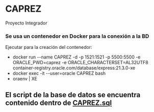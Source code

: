 # CAPREZ
Proyecto Integrador


### Se usa un contenedor en Docker para la conexi&oacute;n a la BD

Ejecutar para la creaci&oacute;n del contenedor:

- docker run --name CAPREZ -d -p 1521:1521 -p 5500:5500 -e ORACLE_PWD=caprez -e ORACLE_CHARACTERSET=AL32UTF8 container-registry.oracle.com/database/express:21.3.0-xe
- docker exec -it --user=oracle CAPREZ bash
- oraenv | XE

## El script de la base de datos se encuentra contenido dentro de <a href="CAPREZ.sql">CAPREZ.sql</a>

